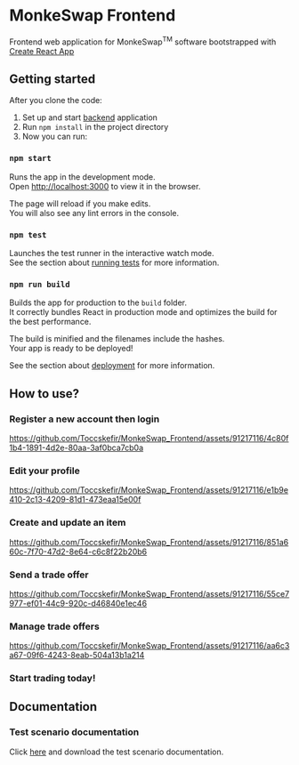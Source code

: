 # MonkeSwap Frontend

Frontend web application for MonkeSwap<sup>TM</sup> software bootstrapped with [Create React App](https://github.com/facebook/create-react-app)

## Getting started
After you clone the code:
  1. Set up and start [backend](https://github.com/Toccskefir/MonkeSwap_Backend) application
  2. Run `npm install` in the project directory
  3. Now you can run:

### `npm start`

Runs the app in the development mode.\
Open [http://localhost:3000](http://localhost:3000) to view it in the browser.

The page will reload if you make edits.\
You will also see any lint errors in the console.

### `npm test`

Launches the test runner in the interactive watch mode.\
See the section about [running tests](https://facebook.github.io/create-react-app/docs/running-tests) for more information.

### `npm run build`

Builds the app for production to the `build` folder.\
It correctly bundles React in production mode and optimizes the build for the best performance.

The build is minified and the filenames include the hashes.\
Your app is ready to be deployed!

See the section about [deployment](https://facebook.github.io/create-react-app/docs/deployment) for more information.

## How to use?

### Register a new account then login
https://github.com/Toccskefir/MonkeSwap_Frontend/assets/91217116/4c80f1b4-1891-4d2e-80aa-3af0bca7cb0a

### Edit your profile
https://github.com/Toccskefir/MonkeSwap_Frontend/assets/91217116/e1b9e410-2c13-4209-81d1-473eaa15e00f

### Create and update an item
https://github.com/Toccskefir/MonkeSwap_Frontend/assets/91217116/851a660c-7f70-47d2-8e64-c6c8f22b20b6

### Send a trade offer
https://github.com/Toccskefir/MonkeSwap_Frontend/assets/91217116/55ce7977-ef01-44c9-920c-d46840e1ec46

### Manage trade offers
https://github.com/Toccskefir/MonkeSwap_Frontend/assets/91217116/aa6c3a67-09f6-4243-8eab-504a13b1a214

### Start trading today!

## Documentation

### Test scenario documentation
Click [here](https://github.com/Toccskefir/MonkeSwap_Frontend/files/15138449/MonkeSwap_Frontend_Test_Documentation.pdf) and download the test scenario documentation.
